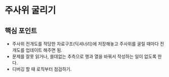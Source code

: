 # 주사위 굴리기

## 핵심 포인트

- 주사위 전개도를 적당한 자료구조(딕셔너리)에 저장해놓고 주사위를 굴릴 때마다 전개도를 업데이트 해주면 됨.
- 문제를 잘못 읽거나, 쓸데없는 추측으로 행과 열을 바꿔서 작성하는 일이 없도록 한다.
- 디버깅 할 때 로직부터 점검하기.